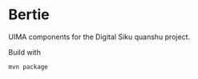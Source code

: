 Bertie
======
UIMA components for the Digital Siku quanshu project.

Build with
```Shell
mvn package
```
